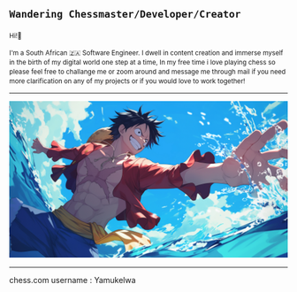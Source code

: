 

**`Wandering Chessmaster/Developer/Creator`**
---

<small> Hi!👋

 I'm a South African 🇿🇦 Software Engineer. I dwell in content creation and immerse myself in the birth of my digital world one step at a time, In my free time i love playing chess so please feel free to challange me or zoom around and message me through mail if you need more clarification on any of my projects or if you would love to work together!</small>

---

<img src="./assets/Luffy Drowning Wallpaper.jpg" loading="lazy">

---

chess.com username : Yamukelwa
